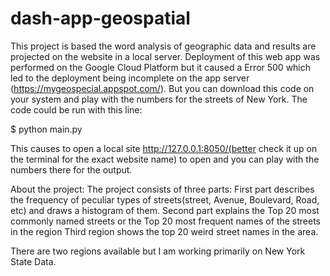 # dash-app-geospatial
This project is based the word analysis of geographic data and results are projected on the website in a local server. Deployment of this web app was performed on the Google Cloud Platform but it caused a Error 500 which led to the deployment being incomplete on the app server (https://mygeospecial.appspot.com/). But you can download this code on your system and play with the numbers for the streets of New York. The code could be run with this line:

$ python main.py

This causes to open a local site http://127.0.0.1:8050/(better check it up on the terminal for the exact website name) to open and you can play with the numbers there for the output.

About the project: The project consists of three parts:
First part describes the frequency of peculiar types of streets(street, Avenue, Boulevard, Road, etc) and draws a histogram of them.
Second part explains the Top 20 most commonly named streets or the Top 20 most frequent names of the streets in the region
Third region shows the top 20 weird street names in the area.

There are two regions available but I am working primarily on New York State Data.
